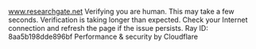 www.researchgate.net
Verifying you are human. This may take a few seconds.
Verification is taking longer than expected. Check your Internet connection and refresh the page if the issue persists.
Ray ID: 8aa5b198dde896bf
Performance & security by Cloudflare